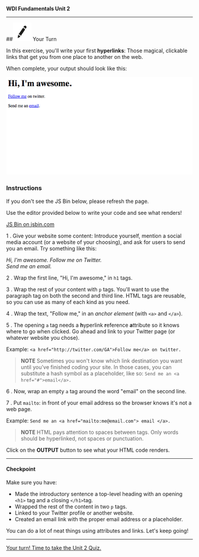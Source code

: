 **WDI Fundamentals Unit 2**

---

##![Your Turn](../assets/exercise.png) Your Turn

In this exercise, you'll write your first **hyperlinks**: Those magical, clickable links that get you from one place to another on the web.

When complete, your output should look like this:

![](../assets/elkwebdesign/hyperlinks.png)


### Instructions
If you don't see the JS Bin below, please refresh the page.

Use the editor provided below to write your code and see what renders!

<a class="jsbin-embed" href="https://jsbin.com/vuquwe/embed?htmlheight=600px">JS Bin on jsbin.com</a><script src="https://static.jsbin.com/js/embed.min.js?3.35.12"></script>


1 . Give your website some content: Introduce yourself, mention a social media account (or a website of your choosing), and ask for users to send you an email. Try something like this:

*Hi, I'm awesome.
Follow me on Twitter.  
Send me an email.*

2 . Wrap the first line, "Hi, I'm awesome," in `h1` tags.

3 . Wrap the rest of your content with `p` tags. You'll want to use the paragraph tag on both the second and third line. HTML tags are reusable, so you can use as many of each kind as you need.

4 . Wrap the text, "Follow me," in an *anchor element* (with `<a>` and `</a>`).

5 . The opening `a` tag needs a **h**yperlink **r**eference **a**ttribute so it knows where to go when clicked. Go ahead and link to your Twitter page (or whatever website you chose).

Example:
`<a href="http://twitter.com/GA">Follow me</a> on twitter.`

> **NOTE** Sometimes you won't know which link destination you want until you've finished coding your site. In those cases, you can substitute a hash symbol as a placeholder, like so: `Send me an <a href="#">email</a>.`

6 . Now, wrap an empty `a` tag around the word "email" on the second line.

7 . Put `mailto`: in front of your email address so the browser knows it's not a web page.

Example:
`Send me an <a href="mailto:me@email.com"> email </a>.`

> **NOTE** HTML pays attention to spaces between tags. Only words should be hyperlinked, not spaces or punctuation.



Click on the **OUTPUT** button to see what your HTML code renders.


---


#### Checkpoint

Make sure you have:

- Made the introductory sentence a top-level heading with an opening `<h1>` tag and a closing `</h1>`tag.
- Wrapped the rest of the content in two `p` tags.
- Linked to your Twitter profile or another website.
- Created an email link with the proper email address or a placeholder.


You can do a lot of neat things using attributes and links. Let's keep going!

---

[Your turn! Time to take the Unit 2 Quiz. ](06_quiz.md)
